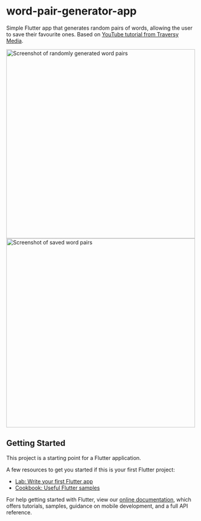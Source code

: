 # word-pair-generator-app
Simple Flutter app that generates random pairs of words, allowing the user to save their favourite ones. Based on [YouTube tutorial from Traversy Media](https://www.youtube.com/watch?v=1gDhl4leEzA&ab_channel=TraversyMedia 'Traversy Media YouTube tutorial').

<img src='https://user-images.githubusercontent.com/56090238/139106059-ff3ce0f6-1998-41a6-9df9-017ba411adf4.png' alt='Screenshot of randomly generated word pairs' height='500'><img src='https://user-images.githubusercontent.com/56090238/139106345-2d91f386-6774-4e75-88ec-e7cfbd01b062.png' alt='Screenshot of saved word pairs' height='500'>


## Getting Started

This project is a starting point for a Flutter application.

A few resources to get you started if this is your first Flutter project:

- [Lab: Write your first Flutter app](https://flutter.dev/docs/get-started/codelab)
- [Cookbook: Useful Flutter samples](https://flutter.dev/docs/cookbook)

For help getting started with Flutter, view our
[online documentation](https://flutter.dev/docs), which offers tutorials,
samples, guidance on mobile development, and a full API reference.
